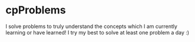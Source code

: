 # cpProblems

I solve problems to truly understand the concepts which I am currently learning or have learned! I try my best to solve at least one problem a day :) 
